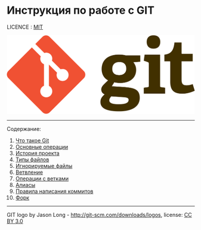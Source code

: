 # Инструкция по работе с GIT

LICENCE : [MIT](./license.md)

![](./assets/1920px-Git-logo.svg.png)

---

Содержание:
1. [Что такое Git](whatisgit.md )
2. [Основные операции](operation.md)
3. [История проекта](history.md)
4. [Типы файлов](types.md)
5. [Игнорируемые файлы](gitignore.md)
6. [Ветвление](branching.md)
7. [Операции с ветками](branchcreation.md)
8. [Алиасы](alias.md)
9. [Правила написания коммитов](spellingrules.md)
10. [Форк](fork.md)

---

GIT logo by Jason Long - http://git-scm.com/downloads/logos, license: [CC BY 3.0](https://creativecommons.org/licenses/by/3.0/)
